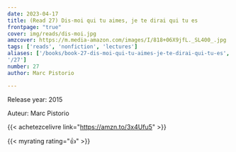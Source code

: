 ```yaml
---
date: 2023-04-17
title: (Read 27) Dis-moi qui tu aimes, je te dirai qui tu es
frontpage: "true"
cover: img/reads/dis-moi.jpg
amzcover: https://m.media-amazon.com/images/I/818+06X9jfL._SL400_.jpg
tags: ['reads', 'nonfiction', 'lectures']
aliases: ['/books/book-27-dis-moi-qui-tu-aimes-je-te-dirai-qui-tu-es',
'/27']
number: 27
author: Marc Pistorio

---
```


Release year: 2015

Auteur: Marc Pistorio

{{< achetezcelivre link="https://amzn.to/3x4Ufu5" >}}

{{< myrating rating="👍" >}}


